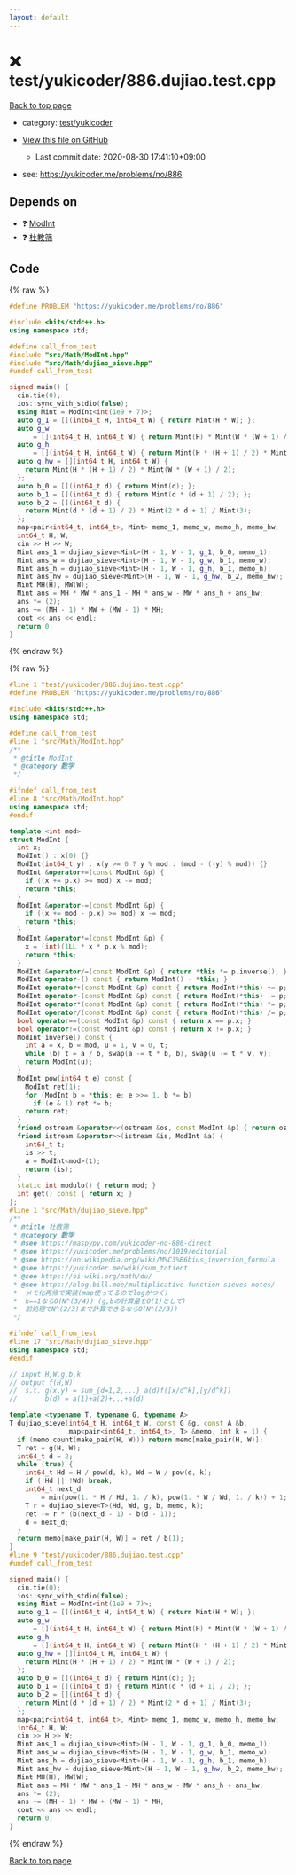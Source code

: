 ```yaml
---
layout: default
---
```


<!-- mathjax config similar to math.stackexchange -->
<script type="text/javascript" async
  src="https://cdnjs.cloudflare.com/ajax/libs/mathjax/2.7.5/MathJax.js?config=TeX-MML-AM_CHTML">
</script>
<script type="text/x-mathjax-config">
  MathJax.Hub.Config({
    TeX: { equationNumbers: { autoNumber: "AMS" }},
    tex2jax: {
      inlineMath: [ ['$','$'] ],
      processEscapes: true
    },
    "HTML-CSS": { matchFontHeight: false },
    displayAlign: "left",
    displayIndent: "2em"
  });
</script>

<script type="text/javascript" src="https://cdnjs.cloudflare.com/ajax/libs/jquery/3.4.1/jquery.min.js"></script>
<script src="https://cdn.jsdelivr.net/npm/jquery-balloon-js@1.1.2/jquery.balloon.min.js" integrity="sha256-ZEYs9VrgAeNuPvs15E39OsyOJaIkXEEt10fzxJ20+2I=" crossorigin="anonymous"></script>
<script type="text/javascript" src="../../../assets/js/copy-button.js"></script>
<link rel="stylesheet" href="../../../assets/css/copy-button.css" />


# :x: test/yukicoder/886.dujiao.test.cpp

<a href="../../../index.html">Back to top page</a>

* category: <a href="../../../index.html#de60e5ba474ac43bf7562c10f5977e2d">test/yukicoder</a>
* <a href="{{ site.github.repository_url }}/blob/master/test/yukicoder/886.dujiao.test.cpp">View this file on GitHub</a>
    - Last commit date: 2020-08-30 17:41:10+09:00


* see: <a href="https://yukicoder.me/problems/no/886">https://yukicoder.me/problems/no/886</a>


## Depends on

* :question: <a href="../../../library/src/Math/ModInt.hpp.html">ModInt</a>
* :question: <a href="../../../library/src/Math/dujiao_sieve.hpp.html">杜教筛</a>


## Code

<a id="unbundled"></a>
{% raw %}
```cpp
#define PROBLEM "https://yukicoder.me/problems/no/886"

#include <bits/stdc++.h>
using namespace std;

#define call_from_test
#include "src/Math/ModInt.hpp"
#include "src/Math/dujiao_sieve.hpp"
#undef call_from_test

signed main() {
  cin.tie(0);
  ios::sync_with_stdio(false);
  using Mint = ModInt<int(1e9 + 7)>;
  auto g_1 = [](int64_t H, int64_t W) { return Mint(H * W); };
  auto g_w
      = [](int64_t H, int64_t W) { return Mint(H) * Mint(W * (W + 1) / 2); };
  auto g_h
      = [](int64_t H, int64_t W) { return Mint(H * (H + 1) / 2) * Mint(W); };
  auto g_hw = [](int64_t H, int64_t W) {
    return Mint(H * (H + 1) / 2) * Mint(W * (W + 1) / 2);
  };
  auto b_0 = [](int64_t d) { return Mint(d); };
  auto b_1 = [](int64_t d) { return Mint(d * (d + 1) / 2); };
  auto b_2 = [](int64_t d) {
    return Mint(d * (d + 1) / 2) * Mint(2 * d + 1) / Mint(3);
  };
  map<pair<int64_t, int64_t>, Mint> memo_1, memo_w, memo_h, memo_hw;
  int64_t H, W;
  cin >> H >> W;
  Mint ans_1 = dujiao_sieve<Mint>(H - 1, W - 1, g_1, b_0, memo_1);
  Mint ans_w = dujiao_sieve<Mint>(H - 1, W - 1, g_w, b_1, memo_w);
  Mint ans_h = dujiao_sieve<Mint>(H - 1, W - 1, g_h, b_1, memo_h);
  Mint ans_hw = dujiao_sieve<Mint>(H - 1, W - 1, g_hw, b_2, memo_hw);
  Mint MH(H), MW(W);
  Mint ans = MH * MW * ans_1 - MH * ans_w - MW * ans_h + ans_hw;
  ans *= (2);
  ans += (MH - 1) * MW + (MW - 1) * MH;
  cout << ans << endl;
  return 0;
}

```
{% endraw %}

<a id="bundled"></a>
{% raw %}
```cpp
#line 1 "test/yukicoder/886.dujiao.test.cpp"
#define PROBLEM "https://yukicoder.me/problems/no/886"

#include <bits/stdc++.h>
using namespace std;

#define call_from_test
#line 1 "src/Math/ModInt.hpp"
/**
 * @title ModInt
 * @category 数学
 */

#ifndef call_from_test
#line 8 "src/Math/ModInt.hpp"
using namespace std;
#endif

template <int mod>
struct ModInt {
  int x;
  ModInt() : x(0) {}
  ModInt(int64_t y) : x(y >= 0 ? y % mod : (mod - (-y) % mod)) {}
  ModInt &operator+=(const ModInt &p) {
    if ((x += p.x) >= mod) x -= mod;
    return *this;
  }
  ModInt &operator-=(const ModInt &p) {
    if ((x += mod - p.x) >= mod) x -= mod;
    return *this;
  }
  ModInt &operator*=(const ModInt &p) {
    x = (int)(1LL * x * p.x % mod);
    return *this;
  }
  ModInt &operator/=(const ModInt &p) { return *this *= p.inverse(); }
  ModInt operator-() const { return ModInt() - *this; }
  ModInt operator+(const ModInt &p) const { return ModInt(*this) += p; }
  ModInt operator-(const ModInt &p) const { return ModInt(*this) -= p; }
  ModInt operator*(const ModInt &p) const { return ModInt(*this) *= p; }
  ModInt operator/(const ModInt &p) const { return ModInt(*this) /= p; }
  bool operator==(const ModInt &p) const { return x == p.x; }
  bool operator!=(const ModInt &p) const { return x != p.x; }
  ModInt inverse() const {
    int a = x, b = mod, u = 1, v = 0, t;
    while (b) t = a / b, swap(a -= t * b, b), swap(u -= t * v, v);
    return ModInt(u);
  }
  ModInt pow(int64_t e) const {
    ModInt ret(1);
    for (ModInt b = *this; e; e >>= 1, b *= b)
      if (e & 1) ret *= b;
    return ret;
  }
  friend ostream &operator<<(ostream &os, const ModInt &p) { return os << p.x; }
  friend istream &operator>>(istream &is, ModInt &a) {
    int64_t t;
    is >> t;
    a = ModInt<mod>(t);
    return (is);
  }
  static int modulo() { return mod; }
  int get() const { return x; }
};
#line 1 "src/Math/dujiao_sieve.hpp"
/**
 * @title 杜教筛
 * @category 数学
 * @see https://maspypy.com/yukicoder-no-886-direct
 * @see https://yukicoder.me/problems/no/1019/editorial
 * @see https://en.wikipedia.org/wiki/M%C3%B6bius_inversion_formula
 * @see https://yukicoder.me/wiki/sum_totient
 * @see https://oi-wiki.org/math/du/
 * @see https://blog.bill.moe/multiplicative-function-sieves-notes/
 *  メモ化再帰で実装(map使ってるのでlogがつく)
 *  k==1ならO(N^(3/4)) (g,bの計算量をO(1)として)
 *  前処理でN^(2/3)まで計算できるならO(N^(2/3))
 */

#ifndef call_from_test
#line 17 "src/Math/dujiao_sieve.hpp"
using namespace std;
#endif

// input H,W,g,b,k
// output f(H,W)
//  s.t. g(x,y) = sum_{d=1,2,...} a(d)f([x/d^k],[y/d^k])
//       b(d) = a(1)+a(2)+...+a(d)

template <typename T, typename G, typename A>
T dujiao_sieve(int64_t H, int64_t W, const G &g, const A &b,
               map<pair<int64_t, int64_t>, T> &memo, int k = 1) {
  if (memo.count(make_pair(H, W))) return memo[make_pair(H, W)];
  T ret = g(H, W);
  int64_t d = 2;
  while (true) {
    int64_t Hd = H / pow(d, k), Wd = W / pow(d, k);
    if (!Hd || !Wd) break;
    int64_t next_d
        = min(pow(1. * H / Hd, 1. / k), pow(1. * W / Wd, 1. / k)) + 1;
    T r = dujiao_sieve<T>(Hd, Wd, g, b, memo, k);
    ret -= r * (b(next_d - 1) - b(d - 1));
    d = next_d;
  }
  return memo[make_pair(H, W)] = ret / b(1);
}
#line 9 "test/yukicoder/886.dujiao.test.cpp"
#undef call_from_test

signed main() {
  cin.tie(0);
  ios::sync_with_stdio(false);
  using Mint = ModInt<int(1e9 + 7)>;
  auto g_1 = [](int64_t H, int64_t W) { return Mint(H * W); };
  auto g_w
      = [](int64_t H, int64_t W) { return Mint(H) * Mint(W * (W + 1) / 2); };
  auto g_h
      = [](int64_t H, int64_t W) { return Mint(H * (H + 1) / 2) * Mint(W); };
  auto g_hw = [](int64_t H, int64_t W) {
    return Mint(H * (H + 1) / 2) * Mint(W * (W + 1) / 2);
  };
  auto b_0 = [](int64_t d) { return Mint(d); };
  auto b_1 = [](int64_t d) { return Mint(d * (d + 1) / 2); };
  auto b_2 = [](int64_t d) {
    return Mint(d * (d + 1) / 2) * Mint(2 * d + 1) / Mint(3);
  };
  map<pair<int64_t, int64_t>, Mint> memo_1, memo_w, memo_h, memo_hw;
  int64_t H, W;
  cin >> H >> W;
  Mint ans_1 = dujiao_sieve<Mint>(H - 1, W - 1, g_1, b_0, memo_1);
  Mint ans_w = dujiao_sieve<Mint>(H - 1, W - 1, g_w, b_1, memo_w);
  Mint ans_h = dujiao_sieve<Mint>(H - 1, W - 1, g_h, b_1, memo_h);
  Mint ans_hw = dujiao_sieve<Mint>(H - 1, W - 1, g_hw, b_2, memo_hw);
  Mint MH(H), MW(W);
  Mint ans = MH * MW * ans_1 - MH * ans_w - MW * ans_h + ans_hw;
  ans *= (2);
  ans += (MH - 1) * MW + (MW - 1) * MH;
  cout << ans << endl;
  return 0;
}

```
{% endraw %}

<a href="../../../index.html">Back to top page</a>

